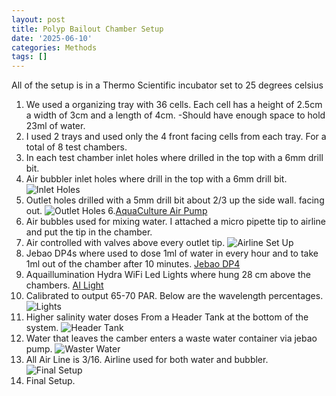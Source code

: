 ```yaml
---
layout: post
title: Polyp Bailout Chamber Setup 
date: '2025-06-10'
categories: Methods
tags: []
---
```

All of the setup is in a Thermo Scientific incubator set to 25 degrees celsius
1. We used a organizing tray with 36 cells. Each cell has a height of 2.5cm a width of 3cm and a length of 4cm.
-Should have enough space to hold 23ml of water.
2. I used 2 trays and used only the 4 front facing cells from each tray. For a total of 8 test chambers.
3. In each test chamber inlet holes where drilled in the top with a 6mm drill bit. 
4. Air bubbler inlet holes where drill in the top with a 6mm drill bit.
![Inlet Holes](https://github.com/Thatcher513/TJW_Lab_Notebook/blob/master/images/IMG_5630.jpg)
5. Outlet holes drilled with a 5mm drill bit about 2/3 up the side wall. facing out.
![Outlet Holes](https://github.com/Thatcher513/TJW_Lab_Notebook/blob/master/images/IMG_5631.jpg)
6.[AquaCulture Air Pump](https://www.amazon.com/20-Gallon-Aquarium-Pump-Aquaculture/dp/B00BLNYH04?th=1)
7. Air bubbles used for mixing water. I attached a micro pipette tip to airline and put the tip in the chamber.
8. Air controlled with valves above every outlet tip.
![Airline Set Up](https://github.com/Thatcher513/TJW_Lab_Notebook/blob/master/images/IMG_5632.jpg)
9. Jebao DP4s where used to dose 1ml of water in every hour and to take 1ml out of the chamber after 10 minutes.
[Jebao DP4](https://www.amazon.com/Jebao-Programmable-Auto-Dosing-DP-4/dp/B014KKCILE/ref=asc_df_B014KKCILE?mcid=e1e45ca89c563eb8bae328d42d9b9f52&hvocijid=531175239721680249-B014KKCILE-&hvexpln=73&tag=hyprod-20&linkCode=df0&hvadid=721245378154&hvpos=&hvnetw=g&hvrand=531175239721680249&hvpone=&hvptwo=&hvqmt=&hvdev=c&hvdvcmdl=&hvlocint=&hvlocphy=9002225&hvtargid=pla-2281435178138&psc=1)
10. Aquaillumination Hydra WiFi Led Lights where hung 28 cm above the chambers.
[AI Light](https://www.amazon.com/AquaIllumination-Hydra-Reef-Light-Black/dp/B07Z6RQX6Y/ref=asc_df_B07Z6RQX6Y?mcid=ffa58abe75773d66899b1ec01f87c596&hvocijid=11802661981262149347-B07Z6RQX6Y-&hvexpln=73&tag=hyprod-20&linkCode=df0&hvadid=721245378154&hvpos=&hvnetw=g&hvrand=11802661981262149347&hvpone=&hvptwo=&hvqmt=&hvdev=c&hvdvcmdl=&hvlocint=&hvlocphy=9002225&hvtargid=pla-2281435177618&psc=1)
11. Calibrated to output 65-70 PAR. Below are the wavelength percentages.
![Lights](https://github.com/Thatcher513/TJW_Lab_Notebook/blob/master/images/IMG_5537.PNG)
12. Higher salinity water doses From a Header Tank at the bottom of the system.
![Header Tank](https://github.com/Thatcher513/TJW_Lab_Notebook/blob/master/images/IMG_5637.jpg)
13. Water that leaves the camber enters a waste water container via jebao pump.
![Waster Water](https://github.com/Thatcher513/TJW_Lab_Notebook/blob/master/images/IMG_5636.jpg)
14. All Air Line is 3/16. Airline used for both water and bubbler.
![Final Setup](https://github.com/Thatcher513/TJW_Lab_Notebook/blob/master/images/IMG_5635.jpg)
15. Final Setup.


